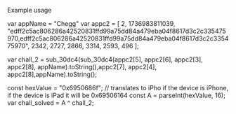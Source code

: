 Example usage

var appName = "Chegg"
var appc2 = [
  2, 
  1736983811039, 
  "edff2c5ac806286a42520831ffd99a75dd84a479eba04f8617d3c2c335475970,edff2c5ac806286a42520831ffd99a75dd84a479eba04f8617d3c2c335475970", 
  2342, 
  2727,
  2866, 
  3314, 
  2593, 
  496
];

var chall_2 = sub_30dc4(sub_30dc4(appc2[5], appc2[6], appc2[3], appc2[8], appName).toString(),appc2[7], appc2[4], appc2[8],appName).toString();

const hexValue = "0x6950686f"; // translates to iPho if the device is iPhone, if the device is iPad it will be 0x69506164
const A = parseInt(hexValue, 16);
var chall_solved = A ^ chall_2;
